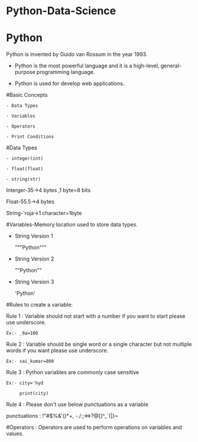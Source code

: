 # Python-Data-Science

# Python 
Python is invented by Guido van Rossum in the year 1993.

- Python is the most powerful language and it is a high-level, general-purpose programming language. 

- Python is used for develop web applications.

#Basic Concepts

    - Data Types
    
    - Variables
    
    - Operators
    
    - Print Conditions
#Data Types

    - integer(int)

    - float(float)
    
    - string(str)

Interger-35->4 bytes ,1 byte=8 bits

Float-55.5->4 bytes

String-'roja->1 character=1byte

#Variables-Memory location used to store data types.

- String Version 1

    """Python"""

- String Version 2

    ""Python""

- String Version 3

     'Python'

#Rules to create a variable:

Rule 1 : Variable should not start with a number if you want to start please use underscore.

    Ex:- _9a=100

Rule 2 : Variable should be single word or a single character but not multiple words if you want please use underscore.

    Ex:- sai_kumar=800

Rule 3 : Python variables are commonly case sensitive 

    Ex:- city='hyd
       
         print(city)

Rule 4 : Please don't use below punctuations as a variable

   punctuations : !"#$%&'()*+, -./:;<=>?@[\]^_`{|}~

#Operators : Operators are used to perform operations on variables and values.





